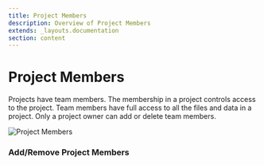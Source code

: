 ```yaml
---
title: Project Members
description: Overview of Project Members
extends: _layouts.documentation
section: content
---
```


# Project Members

Projects have team members. The membership in a project controls access to the project. Team members have full access
to all the files and data in a project. Only a project owner can add or delete team members.

![Project Members](/assets/img/projects/project-members-page.png)

### Add/Remove Project Members
